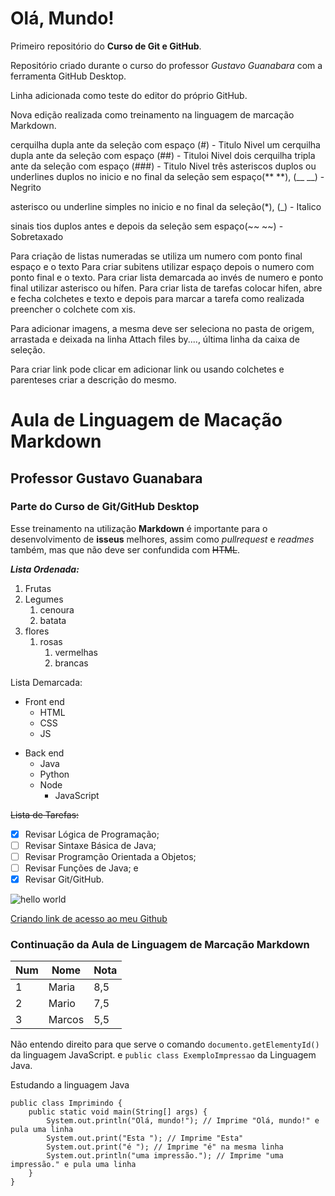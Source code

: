 # Olá, Mundo!
Primeiro repositório do **Curso de Git e GitHub**.

Repositório criado durante o curso do professor *Gustavo Guanabara* com a ferramenta GitHub Desktop.

Linha adicionada como teste do editor do próprio GitHub.

Nova edição realizada como treinamento na linguagem de marcação Markdown.

cerquilha dupla ante da seleção com espaço  (#) - Titulo Nivel um
cerquilha dupla ante da seleção com espaço (##) - Tituloi Nivel dois
cerquilha tripla ante da seleção com espaço (###) - Titulo Nivel três
asteriscos duplos ou underlines duplos no inicio e no final da seleção sem espaço(** **), (__ __) - Negrito

asterisco ou underline simples no inicio e no final da seleção(*), (_) - Italico

sinais tios duplos antes e depois da seleção sem espaço(~~ ~~) - Sobretaxado

Para criação de listas numeradas se utiliza um numero com ponto final espaço e o texto 
Para criar subitens utilizar espaço depois o numero com ponto final e o texto.
Para criar lista demarcada ao invés de numero e ponto final utilizar asterisco ou hífen.
Para criar lista de tarefas colocar hifen, abre e fecha colchetes e texto e depois para marcar a tarefa como realizada preencher o colchete com xis.

Para adicionar imagens, a mesma deve ser seleciona no pasta de origem, arrastada e deixada na linha Attach files by...., última linha da caixa de seleção.

Para criar link pode clicar em adicionar link ou usando colchetes e parenteses criar a descrição do mesmo.

# Aula de Linguagem de Macação Markdown 
## Professor Gustavo Guanabara
### Parte do Curso de Git/GitHub Desktop

Esse treinamento na utilização **Markdown** é importante para o desenvolvimento de __isseus__ melhores,
assim como *pullrequest* e _readmes_ também, mas que não deve ser confundida com ~~HTML~~.

**_Lista Ordenada:_**

1. Frutas
2. Legumes
   1. cenoura
   2. batata
3. flores
   1. rosas
      1. vermelhas
      2. brancas

Lista Demarcada:
- Front end
  - HTML
  - CSS
  - JS
    
* Back end
  * Java
  * Python
  * Node
    * JavaScript

~~Lista de Tarefas:~~

- [X] Revisar Lógica de Programação;
- [ ] Revisar Sintaxe Básica de Java;
- [ ] Revisar Programção Orientada a Objetos;
- [ ] Revisar Funções de Java; e
- [X] Revisar Git/GitHub.

![hello world](https://github.com/user-attachments/assets/1112eca8-576c-4e8f-8031-56645edaf42c)

[Criando link de acesso ao meu Github](https://github.com/LucianoRSFernandes)

### Continuação da Aula de Linguagem de Marcação Markdown

Num | Nome | Nota
---|---|---
1 | Maria | 8,5
2 | Mario | 7,5
3 | Marcos | 5,5

Não entendo direito para que serve o comando `documento.getElementyId()` da linguagem JavaScript. e `public class ExemploImpressao` da Linguagem Java.

Estudando a linguagem Java
```
public class Imprimindo {
    public static void main(String[] args) {
        System.out.println("Olá, mundo!"); // Imprime "Olá, mundo!" e pula uma linha
        System.out.print("Esta "); // Imprime "Esta"
        System.out.print("é "); // Imprime "é" na mesma linha
        System.out.println("uma impressão."); // Imprime "uma impressão." e pula uma linha
    }
}
```


